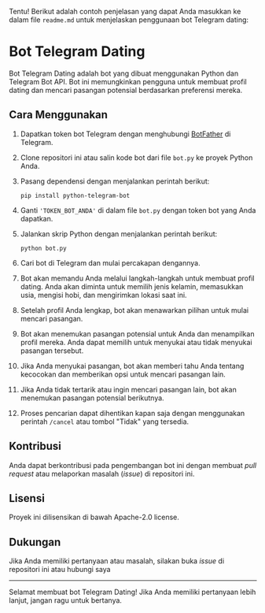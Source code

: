 Tentu! Berikut adalah contoh penjelasan yang dapat Anda masukkan ke dalam file `readme.md` untuk menjelaskan penggunaan bot Telegram dating:

# Bot Telegram Dating

Bot Telegram Dating adalah bot yang dibuat menggunakan Python dan Telegram Bot API. Bot ini memungkinkan pengguna untuk membuat profil dating dan mencari pasangan potensial berdasarkan preferensi mereka.

## Cara Menggunakan

1. Dapatkan token bot Telegram dengan menghubungi [BotFather](https://t.me/BotFather) di Telegram.

2. Clone repositori ini atau salin kode bot dari file `bot.py` ke proyek Python Anda.

3. Pasang dependensi dengan menjalankan perintah berikut:

   ```
   pip install python-telegram-bot
   ```

4. Ganti `'TOKEN_BOT_ANDA'` di dalam file `bot.py` dengan token bot yang Anda dapatkan.

5. Jalankan skrip Python dengan menjalankan perintah berikut:

   ```
   python bot.py
   ```

6. Cari bot di Telegram dan mulai percakapan dengannya.

7. Bot akan memandu Anda melalui langkah-langkah untuk membuat profil dating. Anda akan diminta untuk memilih jenis kelamin, memasukkan usia, mengisi hobi, dan mengirimkan lokasi saat ini.

8. Setelah profil Anda lengkap, bot akan menawarkan pilihan untuk mulai mencari pasangan.

9. Bot akan menemukan pasangan potensial untuk Anda dan menampilkan profil mereka. Anda dapat memilih untuk menyukai atau tidak menyukai pasangan tersebut.

10. Jika Anda menyukai pasangan, bot akan memberi tahu Anda tentang kecocokan dan memberikan opsi untuk mencari pasangan lain.

11. Jika Anda tidak tertarik atau ingin mencari pasangan lain, bot akan menemukan pasangan potensial berikutnya.

12. Proses pencarian dapat dihentikan kapan saja dengan menggunakan perintah `/cancel` atau tombol "Tidak" yang tersedia.

## Kontribusi

Anda dapat berkontribusi pada pengembangan bot ini dengan membuat *pull request* atau melaporkan masalah (*issue*) di repositori ini.

## Lisensi

Proyek ini dilisensikan di bawah Apache-2.0 license.

## Dukungan

Jika Anda memiliki pertanyaan atau masalah, silakan buka *issue* di repositori ini atau hubungi saya

---

Selamat membuat bot Telegram Dating! Jika Anda memiliki pertanyaan lebih lanjut, jangan ragu untuk bertanya.
